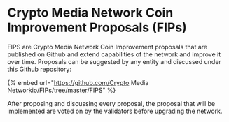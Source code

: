# Crypto Media Network Coin Improvement Proposals \(FIPs\)

FIPS are Crypto Media Network Coin Improvement proposals that are published on Github and  extend capabilities of the network and improve it over time. Proposals can be suggested by any entity and discussed under this Github repository:

{% embed url="https://github.com/Crypto Media Networkio/FIPs/tree/master/FIPS" %}

After proposing and discussing every proposal, the proposal that will be implemented are voted on by the validators before upgrading the network.

